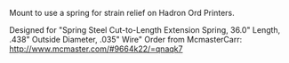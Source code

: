 Mount to use a spring for strain relief on Hadron Ord Printers. 

Designed for "Spring Steel Cut-to-Length Extension Spring, 36.0" Length, .438" Outside Diameter, .035" Wire"
Order from McmasterCarr: http://www.mcmaster.com/#9664k22/=qnaqk7